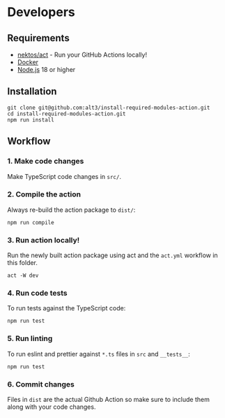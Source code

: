 # Developers

## Requirements

- [nektos/act](https://github.com/nektos/act) - Run your GitHub Actions locally!
- [Docker](https://www.docker.com/get-started/)
- [Node.js](https://nodejs.org/) 18 or higher

## Installation

```
git clone git@github.com:alt3/install-required-modules-action.git
cd install-required-modules-action.git
npm run install
```

## Workflow

### 1. Make code changes

Make TypeScript code changes in `src/`.

### 2. Compile the action

Always re-build the action package to `dist/`:

```
npm run compile
```

### 3. Run action locally!

Run the newly built action package using act and the `act.yml` workflow in this folder.

```
act -W dev
```

### 4. Run code tests

To run tests against the TypeScript code:

```
npm run test
```

### 5. Run linting

To run eslint and prettier against `*.ts` files in `src` and `__tests__`:

```
npm run test
```

### 6. Commit changes

Files in `dist` are the actual Github Action so make sure to include them along with your code changes.
